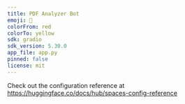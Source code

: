 ```yaml
---
title: PDF Analyzer Bot
emoji: 🏃
colorFrom: red
colorTo: yellow
sdk: gradio
sdk_version: 5.30.0
app_file: app.py
pinned: false
license: mit
---
```


Check out the configuration reference at https://huggingface.co/docs/hub/spaces-config-reference

